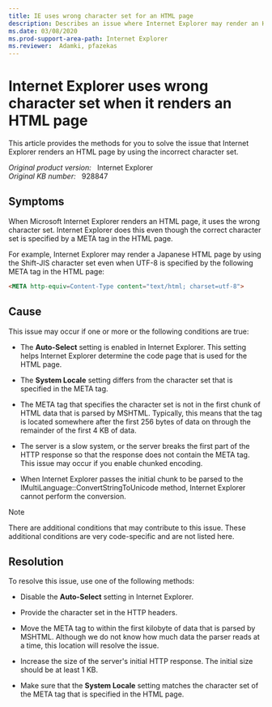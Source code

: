 ```yaml
---
title: IE uses wrong character set for an HTML page
description: Describes an issue where Internet Explorer may render an HTML page using the wrong character set even though the correct charset is specified in the HTML page by using a META tag.
ms.date: 03/08/2020
ms.prod-support-area-path: Internet Explorer
ms.reviewer:  Adamki, pfazekas
---
```

# Internet Explorer uses wrong character set when it renders an HTML page

This article provides the methods for you to solve the issue that Internet Explorer renders an HTML page by using the incorrect character set.

_Original product version:_ &nbsp; Internet Explorer  
_Original KB number:_ &nbsp; 928847

## Symptoms

When Microsoft Internet Explorer renders an HTML page, it uses the wrong character set. Internet Explorer does this even though the correct character set is specified by a META tag in the HTML page.

For example, Internet Explorer may render a Japanese HTML page by using the Shift-JIS character set even when UTF-8 is specified by the following META tag in the HTML page:

```aspx
<META http-equiv=Content-Type content="text/html; charset=utf-8">
```

## Cause

This issue may occur if one or more or the following conditions are true:

- The **Auto-Select** setting is enabled in Internet Explorer. This setting helps Internet Explorer determine the code page that is used for the HTML page.

- The **System Locale** setting differs from the character set that is specified in the META tag.

- The META tag that specifies the character set is not in the first chunk of HTML data that is parsed by MSHTML. Typically, this means that the tag is located somewhere after the first 256 bytes of data on through the remainder of the first 4 KB of data.

- The server is a slow system, or the server breaks the first part of the HTTP response so that the response does not contain the META tag. This issue may occur if you enable chunked encoding.

- When Internet Explorer passes the initial chunk to be parsed to the IMultiLanguage::ConvertStringToUnicode method, Internet Explorer cannot perform the conversion.

> [!NOTE]
> There are additional conditions that may contribute to this issue. These additional conditions are very code-specific and are not listed here.

## Resolution

To resolve this issue, use one of the following methods:

- Disable the **Auto-Select** setting in Internet Explorer.

- Provide the character set in the HTTP headers.

- Move the META tag to within the first kilobyte of data that is parsed by MSHTML. Although we do not know how much data the parser reads at a time, this location will resolve the issue.

- Increase the size of the server's initial HTTP response. The initial size should be at least 1 KB.

- Make sure that the **System Locale** setting matches the character set of the META tag that is specified in the HTML page.
